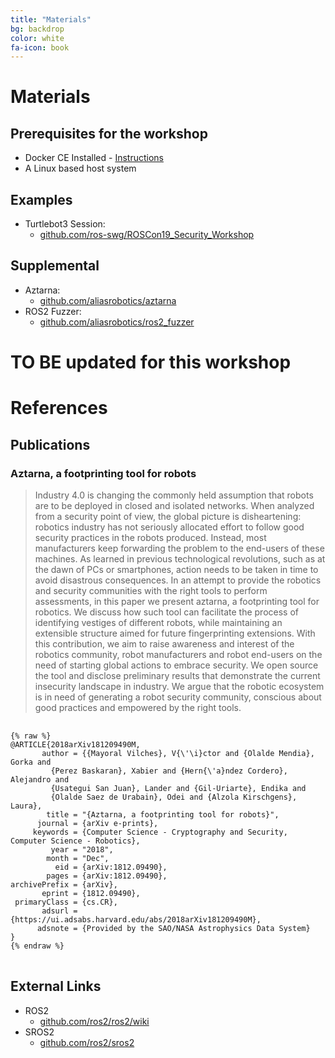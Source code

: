 ```yaml
---
title: "Materials"
bg: backdrop
color: white
fa-icon: book
---
```


# Materials


## Prerequisites for the workshop

* Docker CE Installed - [Instructions](https://docs.docker.com/install/linux/docker-ce/ubuntu/)
* A Linux based host system

## Examples

* Turtlebot3 Session:
  * [github.com/ros-swg/ROSCon19_Security_Workshop](https://github.com/ros-swg/ROSCon19_Security_Workshop)


## Supplemental

* Aztarna:
  * [github.com/aliasrobotics/aztarna](https://github.com/aliasrobotics/aztarna)
* ROS2 Fuzzer:
  * [github.com/aliasrobotics/ros2_fuzzer](https://github.com/aliasrobotics/ros2_fuzzer)


# **TO BE updated for this workshop**



# References


## Publications

### Aztarna, a footprinting tool for robots

> Industry 4.0 is changing the commonly held assumption that robots are to be deployed in closed and isolated networks. When analyzed from a security point of view, the global picture is disheartening: robotics industry has not seriously allocated effort to follow good security practices in the robots produced. Instead, most manufacturers keep forwarding the problem to the end-users of these machines. As learned in previous technological revolutions, such as at the dawn of PCs or smartphones, action needs to be taken in time to avoid disastrous consequences. In an attempt to provide the robotics and security communities with the right tools to perform assessments, in this paper we present aztarna, a footprinting tool for robotics. We discuss how such tool can facilitate the process of identifying vestiges of different robots, while maintaining an extensible structure aimed for future fingerprinting extensions. With this contribution, we aim to raise awareness and interest of the robotics community, robot manufacturers and robot end-users on the need of starting global actions to embrace security. We open source the tool and disclose preliminary results that demonstrate the current insecurity landscape in industry. We argue that the robotic ecosystem is in need of generating a robot security community, conscious about good practices and empowered by the right tools.

<pre>
  <code class="ruby">
{% raw %}
@ARTICLE{2018arXiv181209490M,
       author = {{Mayoral Vilches}, V{\'\i}ctor and {Olalde Mendia}, Gorka and
         {Perez Baskaran}, Xabier and {Hern{\'a}ndez Cordero}, Alejandro and
         {Usategui San Juan}, Lander and {Gil-Uriarte}, Endika and
         {Olalde Saez de Urabain}, Odei and {Alzola Kirschgens}, Laura},
        title = "{Aztarna, a footprinting tool for robots}",
      journal = {arXiv e-prints},
     keywords = {Computer Science - Cryptography and Security, Computer Science - Robotics},
         year = "2018",
        month = "Dec",
          eid = {arXiv:1812.09490},
        pages = {arXiv:1812.09490},
archivePrefix = {arXiv},
       eprint = {1812.09490},
 primaryClass = {cs.CR},
       adsurl = {https://ui.adsabs.harvard.edu/abs/2018arXiv181209490M},
      adsnote = {Provided by the SAO/NASA Astrophysics Data System}
}
{% endraw %}
</code>
</pre>

## External Links

* ROS2
  * [github.com/ros2/ros2/wiki](https://index.ros.org/doc/ros2/)
* SROS2
  * [github.com/ros2/sros2](https://github.com/ros2/sros2)
